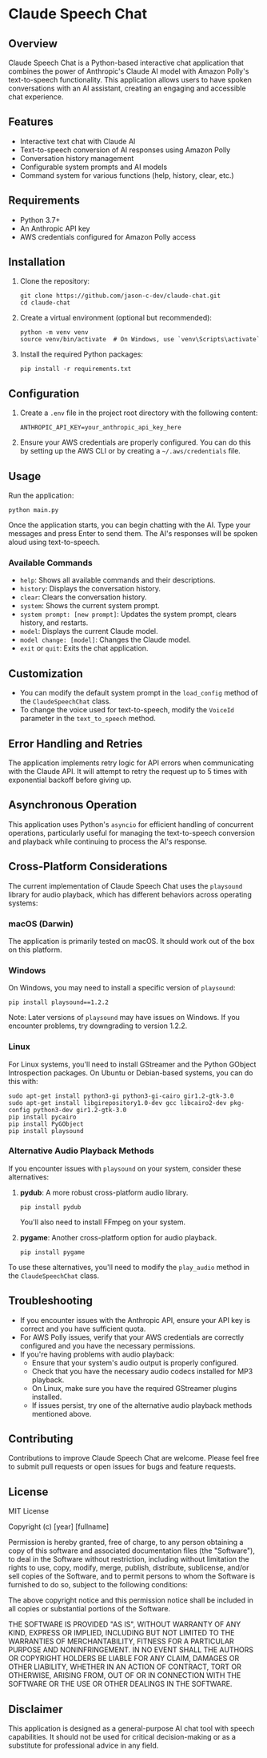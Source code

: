 # Claude Speech Chat

## Overview

Claude Speech Chat is a Python-based interactive chat application that combines the power of Anthropic's Claude AI model with Amazon Polly's text-to-speech functionality. This application allows users to have spoken conversations with an AI assistant, creating an engaging and accessible chat experience.

## Features

- Interactive text chat with Claude AI
- Text-to-speech conversion of AI responses using Amazon Polly
- Conversation history management
- Configurable system prompts and AI models
- Command system for various functions (help, history, clear, etc.)

## Requirements

- Python 3.7+
- An Anthropic API key
- AWS credentials configured for Amazon Polly access

## Installation

1. Clone the repository:
   ```
   git clone https://github.com/jason-c-dev/claude-chat.git
   cd claude-chat
   ```

2. Create a virtual environment (optional but recommended):
   ```
   python -m venv venv
   source venv/bin/activate  # On Windows, use `venv\Scripts\activate`
   ```

3. Install the required Python packages:
   ```
   pip install -r requirements.txt
   ```

## Configuration

1. Create a `.env` file in the project root directory with the following content:
   ```
   ANTHROPIC_API_KEY=your_anthropic_api_key_here
   ```

2. Ensure your AWS credentials are properly configured. You can do this by setting up the AWS CLI or by creating a `~/.aws/credentials` file.

## Usage

Run the application:
```
python main.py
```

Once the application starts, you can begin chatting with the AI. Type your messages and press Enter to send them. The AI's responses will be spoken aloud using text-to-speech.

### Available Commands

- `help`: Shows all available commands and their descriptions.
- `history`: Displays the conversation history.
- `clear`: Clears the conversation history.
- `system`: Shows the current system prompt.
- `system prompt: [new prompt]`: Updates the system prompt, clears history, and restarts.
- `model`: Displays the current Claude model.
- `model change: [model]`: Changes the Claude model.
- `exit` or `quit`: Exits the chat application.


## Customization

- You can modify the default system prompt in the `load_config` method of the `ClaudeSpeechChat` class.
- To change the voice used for text-to-speech, modify the `VoiceId` parameter in the `text_to_speech` method.

## Error Handling and Retries

The application implements retry logic for API errors when communicating with the Claude API. It will attempt to retry the request up to 5 times with exponential backoff before giving up.

## Asynchronous Operation

This application uses Python's `asyncio` for efficient handling of concurrent operations, particularly useful for managing the text-to-speech conversion and playback while continuing to process the AI's response.

## Cross-Platform Considerations

The current implementation of Claude Speech Chat uses the `playsound` library for audio playback, which has different behaviors across operating systems:

### macOS (Darwin)
The application is primarily tested on macOS. It should work out of the box on this platform.

### Windows
On Windows, you may need to install a specific version of `playsound`:

```
pip install playsound==1.2.2
```

Note: Later versions of `playsound` may have issues on Windows. If you encounter problems, try downgrading to version 1.2.2.

### Linux
For Linux systems, you'll need to install GStreamer and the Python GObject Introspection packages. On Ubuntu or Debian-based systems, you can do this with:

```
sudo apt-get install python3-gi python3-gi-cairo gir1.2-gtk-3.0
sudo apt-get install libgirepository1.0-dev gcc libcairo2-dev pkg-config python3-dev gir1.2-gtk-3.0
pip install pycairo
pip install PyGObject
pip install playsound
```

### Alternative Audio Playback Methods

If you encounter issues with `playsound` on your system, consider these alternatives:

1. **pydub**: A more robust cross-platform audio library.
   ```
   pip install pydub
   ```
   You'll also need to install FFmpeg on your system.

2. **pygame**: Another cross-platform option for audio playback.
   ```
   pip install pygame
   ```

To use these alternatives, you'll need to modify the `play_audio` method in the `ClaudeSpeechChat` class.

## Troubleshooting

- If you encounter issues with the Anthropic API, ensure your API key is correct and you have sufficient quota.
- For AWS Polly issues, verify that your AWS credentials are correctly configured and you have the necessary permissions.
- If you're having problems with audio playback:
  - Ensure that your system's audio output is properly configured.
  - Check that you have the necessary audio codecs installed for MP3 playback.
  - On Linux, make sure you have the required GStreamer plugins installed.
  - If issues persist, try one of the alternative audio playback methods mentioned above.

## Contributing

Contributions to improve Claude Speech Chat are welcome. Please feel free to submit pull requests or open issues for bugs and feature requests.

## License

MIT License

Copyright (c) [year] [fullname]

Permission is hereby granted, free of charge, to any person obtaining a copy
of this software and associated documentation files (the "Software"), to deal
in the Software without restriction, including without limitation the rights
to use, copy, modify, merge, publish, distribute, sublicense, and/or sell
copies of the Software, and to permit persons to whom the Software is
furnished to do so, subject to the following conditions:

The above copyright notice and this permission notice shall be included in all
copies or substantial portions of the Software.

THE SOFTWARE IS PROVIDED "AS IS", WITHOUT WARRANTY OF ANY KIND, EXPRESS OR
IMPLIED, INCLUDING BUT NOT LIMITED TO THE WARRANTIES OF MERCHANTABILITY,
FITNESS FOR A PARTICULAR PURPOSE AND NONINFRINGEMENT. IN NO EVENT SHALL THE
AUTHORS OR COPYRIGHT HOLDERS BE LIABLE FOR ANY CLAIM, DAMAGES OR OTHER
LIABILITY, WHETHER IN AN ACTION OF CONTRACT, TORT OR OTHERWISE, ARISING FROM,
OUT OF OR IN CONNECTION WITH THE SOFTWARE OR THE USE OR OTHER DEALINGS IN THE
SOFTWARE.

## Disclaimer

This application is designed as a general-purpose AI chat tool with speech capabilities. It should not be used for critical decision-making or as a substitute for professional advice in any field.